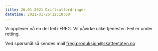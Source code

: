 ```yaml
---
title: 26.01.2021 Driftsutfordringer
datetime: 2021-01-26T12:10:00
---
```

Vi opplever nå en del feil i FREG. Vil påvirke ulike tjenester. Feil er under retting.

Ved spørsmål så sendes mail freg.produksjon@skatteetaten.no
